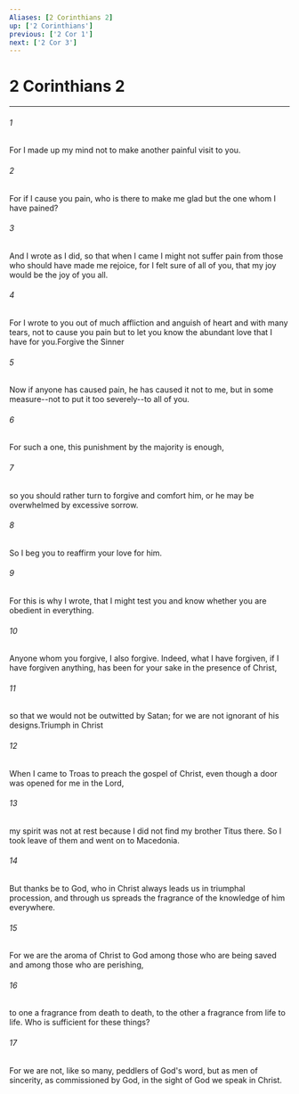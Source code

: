 ```yaml
---
Aliases: [2 Corinthians 2]
up: ['2 Corinthians']
previous: ['2 Cor 1']
next: ['2 Cor 3']
---
```

# 2 Corinthians 2
***



###### 1 
For I made up my mind not to make another painful visit to you. 

###### 2 
For if I cause you pain, who is there to make me glad but the one whom I have pained? 

###### 3 
And I wrote as I did, so that when I came I might not suffer pain from those who should have made me rejoice, for I felt sure of all of you, that my joy would be the joy of you all. 

###### 4 
For I wrote to you out of much affliction and anguish of heart and with many tears, not to cause you pain but to let you know the abundant love that I have for you.Forgive the Sinner 

###### 5 
Now if anyone has caused pain, he has caused it not to me, but in some measure--not to put it too severely--to all of you. 

###### 6 
For such a one, this punishment by the majority is enough, 

###### 7 
so you should rather turn to forgive and comfort him, or he may be overwhelmed by excessive sorrow. 

###### 8 
So I beg you to reaffirm your love for him. 

###### 9 
For this is why I wrote, that I might test you and know whether you are obedient in everything. 

###### 10 
Anyone whom you forgive, I also forgive. Indeed, what I have forgiven, if I have forgiven anything, has been for your sake in the presence of Christ, 

###### 11 
so that we would not be outwitted by Satan; for we are not ignorant of his designs.Triumph in Christ 

###### 12 
When I came to Troas to preach the gospel of Christ, even though a door was opened for me in the Lord, 

###### 13 
my spirit was not at rest because I did not find my brother Titus there. So I took leave of them and went on to Macedonia. 

###### 14 
But thanks be to God, who in Christ always leads us in triumphal procession, and through us spreads the fragrance of the knowledge of him everywhere. 

###### 15 
For we are the aroma of Christ to God among those who are being saved and among those who are perishing, 

###### 16 
to one a fragrance from death to death, to the other a fragrance from life to life. Who is sufficient for these things? 

###### 17 
For we are not, like so many, peddlers of God's word, but as men of sincerity, as commissioned by God, in the sight of God we speak in Christ.
